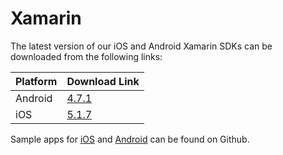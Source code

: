 # Xamarin

The latest version of our iOS and Android Xamarin SDKs can be downloaded from the following links:

| Platform | Download Link |
| :--- | :--- |
| Android | [4.7.1](https://s3-eu-west-1.amazonaws.com/sentiance-sdk/android/xamarin/sentiance-android-sdk-4.7.1.dll) |
| iOS | [5.1.7](https://s3-eu-west-1.amazonaws.com/sentiance-sdk/ios/xamarin/sentiance-ios-sdk-5.1.7.zip) |

Sample apps for [iOS](https://github.com/sentiance/sdk-starter-ios-xamarin) and [Android](https://github.com/sentiance/sdk-starter-android-xamarin) can be found on Github. 

